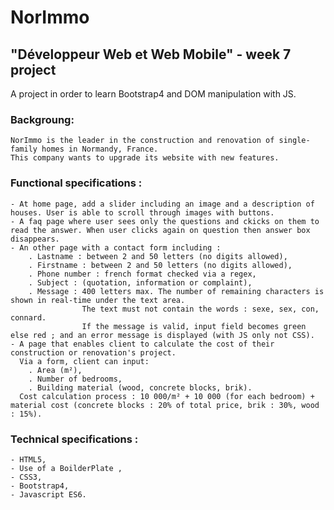 # NorImmo

## "Développeur Web et Web Mobile" - week 7 project

A project in order to learn Bootstrap4 and DOM manipulation with JS.

### Backgroung: 
	NorImmo is the leader in the construction and renovation of single-family homes in Normandy, France.
    This company wants to upgrade its website with new features.

### Functional specifications :
    - At home page, add a slider including an image and a description of houses. User is able to scroll through images with buttons.
    - A faq page where user sees only the questions and ckicks on them to read the answer. When user clicks again on question then answer box disappears.
    - An other page with a contact form including :
        . Lastname : between 2 and 50 letters (no digits allowed),
        . Firstname : between 2 and 50 letters (no digits allowed),
        . Phone number : french format checked via a regex,
        . Subject : (quotation, information or complaint),
        . Message : 400 letters max. The number of remaining characters is shown in real-time under the text area.
                    The text must not contain the words : sexe, sex, con, connard.
                    If the message is valid, input field becomes green else red ; and an error message is displayed (with JS only not CSS).
    - A page that enables client to calculate the cost of their construction or renovation's project.
      Via a form, client can input:
        . Area (m²),
        . Number of bedrooms,
        . Building material (wood, concrete blocks, brik).
      Cost calculation process : 10 000/m² + 10 000 (for each bedroom) + material cost (concrete blocks : 20% of total price, brik : 30%, wood : 15%).

### Technical specifications :
    - HTML5,
    - Use of a BoilderPlate ,
    - CSS3,
    - Bootstrap4,
    - Javascript ES6.
    